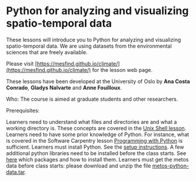 # Python for analyzing and visualizing spatio-temporal data


These lessons will introduce you to Python for analyzing and visualizing spatio-temporal data. 
We are using datasets from the environmental sciences that are freely available.

Please visit [https://mesfind.github.io/climate/](https://mesfind.github.io/climate/) for the lesson web page.




These lessons have been developed at the University of Oslo by **Ana Costa Conrado**, **Gladys Nalvarte** and **Anne Fouilloux**.

Who: The course is aimed at graduate students and other researchers. 

Prerequisites:

Learners need to understand what files and directories are and what a working directory is. These concepts are covered in the [Unix Shell lesson](http://swcarpentry.github.io/shell-novice/).
Learners need to have some prior knowledge of Python. For instance, what is covered in the Software Carpentry lesson [Programming with Python](http://swcarpentry.github.io/python-novice-inflammation/) is sufficient.
Learners must install Python. See the [setup instructions](https://annefou.github.io/metos_python/setup/).
A few additional python libraries need to be installed before the class starts. See [here](https://annefou.github.io/metos_python/setup/) which packages and how to install them.
Learners must get the metos data before class starts: please download and unzip the file [metos-python-data.tar](https://zenodo.org/record/995709/files/metos-python-data.tar).
